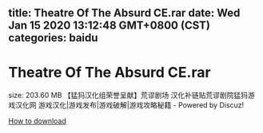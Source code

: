 
title: Theatre Of The Absurd CE.rar
date: Wed Jan 15 2020 13:12:48 GMT+0800 (CST)    
categories: baidu
---

# Theatre Of The Absurd CE.rar
size: 203.60 MB
 【猛犸汉化组荣誉呈献】荒谬剧场 汉化补链贴荒谬剧院猛犸游戏汉化网 游戏汉化|游戏发布|游戏破解|游戏攻略秘籍 - Powered by Discuz!
 

[How to download](https://bpcam.bemobtrk.com/go/2ceec3aa-1ca2-46d6-b9ff-aaa5c184517c?jno=218)